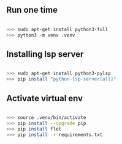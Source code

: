 ## Run one time
```bash

>>> sudo apt-get install python3-full
>>> python3 -m venv .venv
```

## Installing lsp server
``` bash

>>> sudo apt-get install python3-pylsp
>>> pip install "python-lsp-server[all]"
```
## Activate virtual env
```bash

>>> source .venv/bin/activate
>>> pip install --upgrade pip
>>> pip install flet
>>> pip install -r requirements.txt
```
